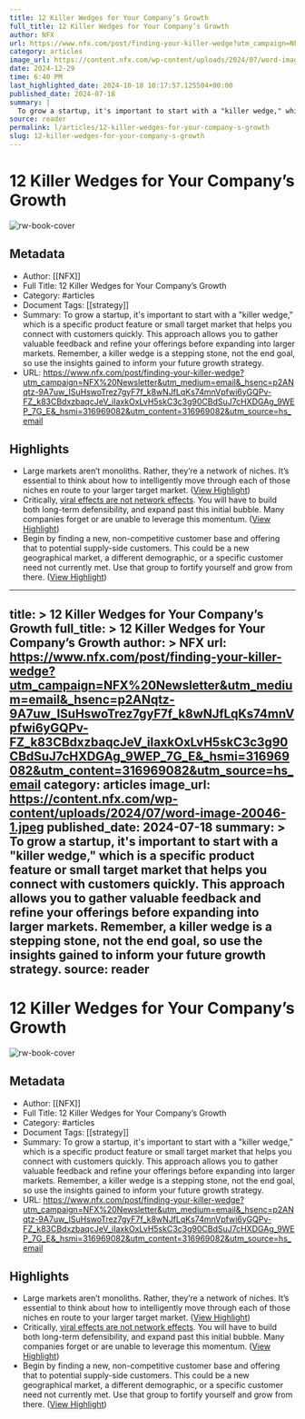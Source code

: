 ```yaml
---
title: 12 Killer Wedges for Your Company’s Growth
full_title: 12 Killer Wedges for Your Company’s Growth
author: NFX
url: https://www.nfx.com/post/finding-your-killer-wedge?utm_campaign=NFX%20Newsletter&utm_medium=email&_hsenc=p2ANqtz-9A7uw_ISuHswoTrez7gyF7f_k8wNJfLqKs74mnVpfwi6yGQPv-FZ_k83CBdxzbaqcJeV_iIaxkOxLvH5skC3c3g90CBdSuJ7cHXDGAg_9WEP_7G_E&_hsmi=316969082&utm_content=316969082&utm_source=hs_email
category: articles
image_url: https://content.nfx.com/wp-content/uploads/2024/07/word-image-20046-1.jpeg
date: 2024-12-29
time: 6:40 PM
last_highlighted_date: 2024-10-18 10:17:57.125504+00:00
published_date: 2024-07-18
summary: |
  To grow a startup, it's important to start with a "killer wedge," which is a specific product feature or small target market that helps you connect with customers quickly. This approach allows you to gather valuable feedback and refine your offerings before expanding into larger markets. Remember, a killer wedge is a stepping stone, not the end goal, so use the insights gained to inform your future growth strategy.
source: reader
permalink: l/articles/12-killer-wedges-for-your-company-s-growth
slug: 12-killer-wedges-for-your-company-s-growth
---
```

# 12 Killer Wedges for Your Company’s Growth

![rw-book-cover](https://content.nfx.com/wp-content/uploads/2024/07/word-image-20046-1.jpeg)

## Metadata
- Author: [[NFX]]
- Full Title: 12 Killer Wedges for Your Company’s Growth
- Category: #articles
- Document Tags: [[strategy]] 
- Summary: To grow a startup, it's important to start with a "killer wedge," which is a specific product feature or small target market that helps you connect with customers quickly. This approach allows you to gather valuable feedback and refine your offerings before expanding into larger markets. Remember, a killer wedge is a stepping stone, not the end goal, so use the insights gained to inform your future growth strategy.
- URL: https://www.nfx.com/post/finding-your-killer-wedge?utm_campaign=NFX%20Newsletter&utm_medium=email&_hsenc=p2ANqtz-9A7uw_ISuHswoTrez7gyF7f_k8wNJfLqKs74mnVpfwi6yGQPv-FZ_k83CBdxzbaqcJeV_iIaxkOxLvH5skC3c3g90CBdSuJ7cHXDGAg_9WEP_7G_E&_hsmi=316969082&utm_content=316969082&utm_source=hs_email

## Highlights
- Large markets aren’t monoliths. Rather, they’re a network of niches. It’s essential to think about how to intelligently move through each of those niches en route to your larger target market. ([View Highlight](https://read.readwise.io/read/01jafhz0bhakmk9agng1w82asx))
- Critically, [viral effects are not network effects](https://www.nfx.com/post/viral-effects-vs-network-effects). You will have to build both long-term defensibility, and expand past this initial bubble. Many companies forget or are unable to leverage this momentum. ([View Highlight](https://read.readwise.io/read/01jafj0w2yqx2t5br0qn0dgc13))
- Begin by finding a new, non-competitive customer base and offering that to potential supply-side customers. This could be a new geographical market, a different demographic, or a specific customer need not currently met. Use that group to fortify yourself and grow from there. ([View Highlight](https://read.readwise.io/read/01jafj4hpdbw6gz1r5qp5gyd08))


---
title: >
  12 Killer Wedges for Your Company’s Growth
full_title: >
  12 Killer Wedges for Your Company’s Growth
author: >
  NFX
url: https://www.nfx.com/post/finding-your-killer-wedge?utm_campaign=NFX%20Newsletter&utm_medium=email&_hsenc=p2ANqtz-9A7uw_ISuHswoTrez7gyF7f_k8wNJfLqKs74mnVpfwi6yGQPv-FZ_k83CBdxzbaqcJeV_iIaxkOxLvH5skC3c3g90CBdSuJ7cHXDGAg_9WEP_7G_E&_hsmi=316969082&utm_content=316969082&utm_source=hs_email
category: articles
image_url: https://content.nfx.com/wp-content/uploads/2024/07/word-image-20046-1.jpeg
published_date: 2024-07-18
summary: >
  To grow a startup, it's important to start with a "killer wedge," which is a specific product feature or small target market that helps you connect with customers quickly. This approach allows you to gather valuable feedback and refine your offerings before expanding into larger markets. Remember, a killer wedge is a stepping stone, not the end goal, so use the insights gained to inform your future growth strategy.
source: reader
---
# 12 Killer Wedges for Your Company’s Growth

![rw-book-cover](https://content.nfx.com/wp-content/uploads/2024/07/word-image-20046-1.jpeg)

## Metadata
- Author: [[NFX]]
- Full Title: 12 Killer Wedges for Your Company’s Growth
- Category: #articles
- Document Tags: [[strategy]] 
- Summary: To grow a startup, it's important to start with a "killer wedge," which is a specific product feature or small target market that helps you connect with customers quickly. This approach allows you to gather valuable feedback and refine your offerings before expanding into larger markets. Remember, a killer wedge is a stepping stone, not the end goal, so use the insights gained to inform your future growth strategy.
- URL: https://www.nfx.com/post/finding-your-killer-wedge?utm_campaign=NFX%20Newsletter&utm_medium=email&_hsenc=p2ANqtz-9A7uw_ISuHswoTrez7gyF7f_k8wNJfLqKs74mnVpfwi6yGQPv-FZ_k83CBdxzbaqcJeV_iIaxkOxLvH5skC3c3g90CBdSuJ7cHXDGAg_9WEP_7G_E&_hsmi=316969082&utm_content=316969082&utm_source=hs_email

## Highlights
- Large markets aren’t monoliths. Rather, they’re a network of niches. It’s essential to think about how to intelligently move through each of those niches en route to your larger target market. ([View Highlight](https://read.readwise.io/read/01jafhz0bhakmk9agng1w82asx))
- Critically, [viral effects are not network effects](https://www.nfx.com/post/viral-effects-vs-network-effects). You will have to build both long-term defensibility, and expand past this initial bubble. Many companies forget or are unable to leverage this momentum. ([View Highlight](https://read.readwise.io/read/01jafj0w2yqx2t5br0qn0dgc13))
- Begin by finding a new, non-competitive customer base and offering that to potential supply-side customers. This could be a new geographical market, a different demographic, or a specific customer need not currently met. Use that group to fortify yourself and grow from there. ([View Highlight](https://read.readwise.io/read/01jafj4hpdbw6gz1r5qp5gyd08))


